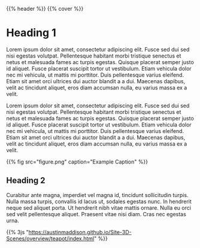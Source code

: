 ---
---
{{% header %}}
{{% cover %}}

# Heading 1
Lorem ipsum dolor sit amet, consectetur adipiscing elit. Fusce sed dui sed nisi egestas volutpat. Pellentesque habitant morbi tristique senectus et netus et malesuada fames ac turpis egestas. Quisque placerat semper justo id aliquet. Fusce placerat suscipit tortor ut vestibulum. Etiam vehicula dolor nec mi vehicula, ut mattis mi porttitor. Duis pellentesque varius eleifend. Etiam sit amet orci ultrices dui auctor blandit a a dui. Maecenas dapibus, velit ac tincidunt aliquet, eros diam accumsan nulla, eu varius massa ex a velit.

Lorem ipsum dolor sit amet, consectetur adipiscing elit. Fusce sed dui sed nisi egestas volutpat. Pellentesque habitant morbi tristique senectus et netus et malesuada fames ac turpis egestas. Quisque placerat semper justo id aliquet. Fusce placerat suscipit tortor ut vestibulum. Etiam vehicula dolor nec mi vehicula, ut mattis mi porttitor. Duis pellentesque varius eleifend. Etiam sit amet orci ultrices dui auctor blandit a a dui. Maecenas dapibus, velit ac tincidunt aliquet, eros diam accumsan nulla, eu varius massa ex a velit.

{{% fig src="figure.png" caption="Example Caption" %}}

## Heading 2
Curabitur ante magna, imperdiet vel magna id, tincidunt sollicitudin turpis. Nulla massa turpis, convallis id lacus ut, sodales egestas nunc. In hendrerit neque sed aliquet porta. Ut hendrerit nibh vitae mattis ornare. Nulla eu orci sed velit pellentesque aliquet. Praesent vitae nisi diam. Cras nec egestas urna.

{{% 3js "https://austinmaddison.github.io/Site-3D-Scenes/overview/teapot/index.html" %}}
